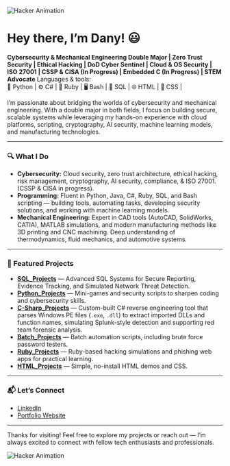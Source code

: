 ![Hacker Animation](https://media2.giphy.com/media/v1.Y2lkPTc5MGI3NjExamlkNWU3YnIwNmVuaTh2cmI1d2J3dGVwbml3cTQ2NHY1ODBiN2FmbCZlcD12MV9pbnRlcm5hbF9naWZfYnlfaWQmY3Q9Zw/dP0WAyNyTKSNqNm6zn/giphy.gif)




# Hey there, I’m Dany! 😃

**Cybersecurity & Mechanical Engineering Double Major | Zero Trust Security | Ethical Hacking | DoD Cyber Sentinel | Cloud & OS Security | ISO 27001 | CSSP & CISA (In Progress) | Embedded C (In Progress) | STEM Advocate**
Languages & tools:  
🐍 Python | ⚙️ C# | 💎 Ruby | 🖥️ Bash | 🧮 SQL | 🌐 HTML | 📃 CSS |

I’m passionate about bridging the worlds of cybersecurity and mechanical engineering. With a double major in both fields, I focus on building secure, scalable systems while leveraging my hands-on experience with cloud platforms, scripting, cryptography, AI security, machine learning models, and manufacturing technologies.

---

### 🔍 What I Do

- **Cybersecurity:** Cloud security, zero trust architecture, ethical hacking, risk management, cryptography, AI security, compliance, & ISO 27001. (CSSP & CISA in progress).  
- **Programming:** Fluent in Python, Java, C#, Ruby, SQL, and Bash scripting — building tools, automating tasks, developing security solutions, and working with machine learning models.  
- **Mechanical Engineering:** Expert in CAD tools (AutoCAD, SolidWorks, CATIA), MATLAB simulations, and modern manufacturing methods like 3D printing and CNC machining. Deep understanding of thermodynamics, fluid mechanics, and automotive systems.

---

### 🚀 Featured Projects

- [**SQL_Projects**](https://github.com/DRA3V50/SQL_Projects) — Advanced SQL Systems for Secure Reporting, Evidence Tracking, and Simulated Network Threat Detection. 
- [**Python_Projects**](https://github.com/DRA3V50/Python_Projects) — Mini-games and security scripts to sharpen coding and cybersecurity skills.
- [**C-Sharp_Projects**](https://github.com/DRA3V50/C-Sharp_Projects) — Custom-built C# reverse engineering tool that parses Windows PE files (`.exe`, `.dll`) to extract imported DLLs and function names, simulating Splunk-style detection and supporting red team forensic analysis. 
- [**Batch_Projects**](https://github.com/DRA3V50/Batch_Projects) — Batch automation scripts, including brute force password testers.  
- [**Ruby_Projects**](https://github.com/DRA3V50/Ruby_Projects) — Ruby-based hacking simulations and phishing web apps for practical learning.  
- [**HTML_Projects**](https://github.com/DRA3V50/HTML_Projects) — Simple, no-install HTML demos and CSS.

---

### 📬 Let’s Connect

- [LinkedIn](https://www.linkedin.com/in/danyarabo/)  
- [Portfolio Website](https://dra3v50.github.io/DanyArabo_Portfolio/)



---

Thanks for visiting! Feel free to explore my projects or reach out — I’m always excited to connect with fellow tech enthusiasts and professionals.


![Hacker Animation](https://i.gifer.com/J5A.gif)
